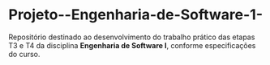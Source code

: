 # Projeto--Engenharia-de-Software-1-
Repositório destinado ao desenvolvimento do trabalho prático das etapas T3 e T4 da disciplina **Engenharia de Software I**, conforme especificações do curso.

